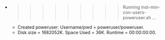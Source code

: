 * >>>>>>>>> Running inst-min-con-users-poweruser.sh ...
  * Created poweruser: Username/pwd = poweruser/poweruser.
  * Disk size = 1682052K. Space Used = 36K. Runtime = 00:00:00:00.
